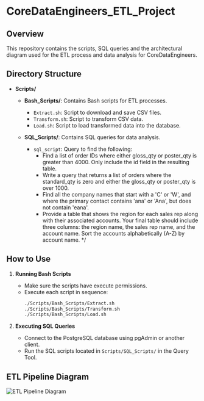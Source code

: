 # CoreDataEngineers_ETL_Project

## Overview

This repository contains the scripts, SQL queries and the architectural diagram used for the ETL process and data analysis for CoreDataEngineers. 

## Directory Structure

- **Scripts/**
  - **Bash_Scripts/**: Contains Bash scripts for ETL processes.
    - `Extract.sh`: Script to download and save CSV files.
    - `Transform.sh`: Script to transform CSV data.
    - `Load.sh`: Script to load transformed data into the database.

  - **SQL_Scripts/**: Contains SQL queries for data analysis.

    - `sql_script`: Query to find the following:
       - Find a list of order IDs where either gloss_qty or poster_qty is greater than 4000. Only include the id field in the resulting table. 
       - Write a query that returns a list of orders where the standard_qty is zero and either the gloss_qty or poster_qty is over 1000.
       - Find all the company names that start with a 'C' or 'W', and where the primary contact contains 'ana' or 'Ana', but does not contain 'eana'.
       - Provide a table that shows the region for each sales rep along with their associated accounts. Your final table should include three columns: the region name, the sales rep name, and the account name. Sort the accounts alphabetically (A-Z) by account name. */

## How to Use

1. **Running Bash Scripts**
   - Make sure the scripts have execute permissions.
   - Execute each script in sequence:
     ```bash
     ./Scripts/Bash_Scripts/Extract.sh
     ./Scripts/Bash_Scripts/Transform.sh
     ./Scripts/Bash_Scripts/Load.sh
     ```

2. **Executing SQL Queries**
   - Connect to the PostgreSQL database using pgAdmin or another client.
   - Run the SQL scripts located in `Scripts/SQL_Scripts/` in the Query Tool.

## ETL Pipeline Diagram

![ETL Pipeline Diagram](CDE_Assignment/CoreDataEngineers_ETL_Project/Diagrams/ETL_Pipeline.png)
